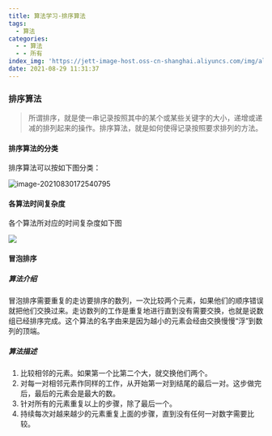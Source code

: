 ```yaml
---
title: 算法学习-排序算法
tags:
  - 算法
categories:
  - - 算法
  - - 所有
index_img: 'https://jett-image-host.oss-cn-shanghai.aliyuncs.com/img/algorith.png'
date: 2021-08-29 11:31:37
---
```


### 排序算法

> 所谓排序，就是使一串记录按照其中的某个或某些关键字的大小，递增或递减的排列起来的操作。排序算法，就是如何使得记录按照要求排列的方法。

#### 排序算法的分类

排序算法可以按如下图分类：

 ![image-20210830172540795](https://jett-image-host.oss-cn-shanghai.aliyuncs.com/img/image-20210830172540795.png)

#### 各算法时间复杂度

各个算法所对应的时间复杂度如下图

![](https://jett-image-host.oss-cn-shanghai.aliyuncs.com/img/849589-20180402133438219-1946132192.png)

#### 冒泡排序

##### 算法介绍

冒泡排序需要重复的走访要排序的数列，一次比较两个元素，如果他们的顺序错误就把他们交换过来。走访数列的工作是重复地进行直到没有需要交换，也就是说数组已经排序完成。这个算法的名字由来是因为越小的元素会经由交换慢慢“浮”到数列的顶端。

##### 算法描述

1. 比较相邻的元素。如果第一个比第二个大，就交换他们两个。
2. 对每一对相邻元素作同样的工作，从开始第一对到结尾的最后一对。这步做完后，最后的元素会是最大的数。
3. 针对所有的元素重复以上的步骤，除了最后一个。
4. 持续每次对越来越少的元素重复上面的步骤，直到没有任何一对数字需要比较。

